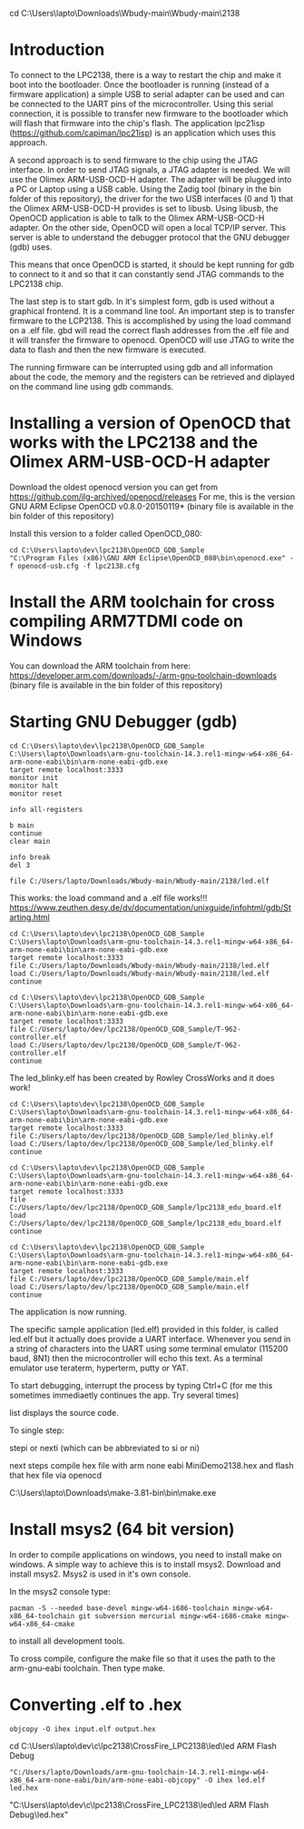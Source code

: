 cd C:\Users\lapto\Downloads\Wbudy-main\Wbudy-main\2138

# Introduction

To connect to the LPC2138, there is a way to restart the chip and make it boot into the bootloader.
Once the bootloader is running (instead of a firmware application) a simple USB to serial adapter
can be used and can be connected to the UART pins of the microcontroller. Using this serial connection,
it is possible to transfer new firmware to the bootloader which will flash that firmware into the chip's
flash. The application lpc21isp (https://github.com/capiman/lpc21isp) is an application which uses this approach.

A second approach is to send firmware to the chip using the JTAG interface. In order to send JTAG signals, a 
JTAG adapter is needed. We will use the Olimex ARM-USB-OCD-H adapter. The adapter will be plugged into a PC or
Laptop using a USB cable. Using the Zadig tool (binary in the bin folder of this repository), the driver for
the two USB interfaces (0 and 1) that the Olimex ARM-USB-OCD-H provides is set to libusb. Using libusb, the
OpenOCD application is able to talk to the Olimex ARM-USB-OCD-H adapter. On the other side, OpenOCD will open
a local TCP/IP server. This server is able to understand the debugger protocol that the GNU debugger (gdb) uses.

This means that once OpenOCD is started, it should be kept running for gdb to connect to it and so that it can
constantly send JTAG commands to the LPC2138 chip.

The last step is to start gdb. In it's simplest form, gdb is used without a graphical frontend. It is a command
line tool. An important step is to transfer firmware to the LCP2138. This is accomplished by using the load
command on a .elf file. gbd will read the correct flash addresses from the .elf file and it will transfer the
firmware to openocd. OpenOCD will use JTAG to write the data to flash and then the new firmware is executed.

The running firmware can be interrupted using gdb and all information about the code, the memory and the registers
can be retrieved and diplayed on the command line using gdb commands.

# Installing a version of OpenOCD that works with the LPC2138 and the Olimex ARM-USB-OCD-H adapter

Download the oldest openocd version you can get from https://github.com/ilg-archived/openocd/releases
For me, this is the version GNU ARM Eclipse OpenOCD v0.8.0-20150119* (binary file is available in the bin folder of this repository)

Install this version to a folder called OpenOCD_080:

```
cd C:\Users\lapto\dev\lpc2138\OpenOCD_GDB_Sample
"C:\Program Files (x86)\GNU ARM Eclipse\OpenOCD_080\bin\openocd.exe" -f openocd-usb.cfg -f lpc2138.cfg
```

# Install the ARM toolchain for cross compiling ARM7TDMI code on Windows

You can download the ARM toolchain from here: https://developer.arm.com/downloads/-/arm-gnu-toolchain-downloads
(binary file is available in the bin folder of this repository)

# Starting GNU Debugger (gdb)

```
cd C:\Users\lapto\dev\lpc2138\OpenOCD_GDB_Sample
C:\Users\lapto\Downloads\arm-gnu-toolchain-14.3.rel1-mingw-w64-x86_64-arm-none-eabi\bin\arm-none-eabi-gdb.exe
target remote localhost:3333
monitor init
monitor halt
monitor reset

info all-registers

b main
continue
clear main

info break
del 3

file C:/Users/lapto/Downloads/Wbudy-main/Wbudy-main/2138/led.elf
```

This works: the load command and a .elf file works!!!
https://www.zeuthen.desy.de/dv/documentation/unixguide/infohtml/gdb/Starting.html

```
cd C:\Users\lapto\dev\lpc2138\OpenOCD_GDB_Sample
C:\Users\lapto\Downloads\arm-gnu-toolchain-14.3.rel1-mingw-w64-x86_64-arm-none-eabi\bin\arm-none-eabi-gdb.exe
target remote localhost:3333
file C:/Users/lapto/Downloads/Wbudy-main/Wbudy-main/2138/led.elf
load C:/Users/lapto/Downloads/Wbudy-main/Wbudy-main/2138/led.elf
continue
```

```
cd C:\Users\lapto\dev\lpc2138\OpenOCD_GDB_Sample
C:\Users\lapto\Downloads\arm-gnu-toolchain-14.3.rel1-mingw-w64-x86_64-arm-none-eabi\bin\arm-none-eabi-gdb.exe
target remote localhost:3333
file C:/Users/lapto/dev/lpc2138/OpenOCD_GDB_Sample/T-962-controller.elf
load C:/Users/lapto/dev/lpc2138/OpenOCD_GDB_Sample/T-962-controller.elf
continue
```

The led_blinky.elf has been created by Rowley CrossWorks and it does work!
```
cd C:\Users\lapto\dev\lpc2138\OpenOCD_GDB_Sample
C:\Users\lapto\Downloads\arm-gnu-toolchain-14.3.rel1-mingw-w64-x86_64-arm-none-eabi\bin\arm-none-eabi-gdb.exe
target remote localhost:3333
file C:/Users/lapto/dev/lpc2138/OpenOCD_GDB_Sample/led_blinky.elf
load C:/Users/lapto/dev/lpc2138/OpenOCD_GDB_Sample/led_blinky.elf
continue
```

```
cd C:\Users\lapto\dev\lpc2138\OpenOCD_GDB_Sample
C:\Users\lapto\Downloads\arm-gnu-toolchain-14.3.rel1-mingw-w64-x86_64-arm-none-eabi\bin\arm-none-eabi-gdb.exe
target remote localhost:3333
file C:/Users/lapto/dev/lpc2138/OpenOCD_GDB_Sample/lpc2138_edu_board.elf
load C:/Users/lapto/dev/lpc2138/OpenOCD_GDB_Sample/lpc2138_edu_board.elf
continue
```

```
cd C:\Users\lapto\dev\lpc2138\OpenOCD_GDB_Sample
C:\Users\lapto\Downloads\arm-gnu-toolchain-14.3.rel1-mingw-w64-x86_64-arm-none-eabi\bin\arm-none-eabi-gdb.exe
target remote localhost:3333
file C:/Users/lapto/dev/lpc2138/OpenOCD_GDB_Sample/main.elf
load C:/Users/lapto/dev/lpc2138/OpenOCD_GDB_Sample/main.elf
continue
```

The application is now running.

The specific sample application (led.elf) provided in this folder, is called led.elf but it actually does provide a UART interface.
Whenever you send in a string of characters into the UART using some terminal emulator (115200 baud, 8N1) then the microcontroller
will echo this text. As a terminal emulator use teraterm, hyperterm, putty or YAT.

To start debugging, interrupt the process by typing Ctrl+C (for me this sometimes immediaetly continues the app. Try several times)

list displays the source code.

To single step:

stepi or nexti (which can be abbreviated to si or ni)






next steps compile hex file with arm none eabi MiniDemo2138.hex and flash that hex file via openocd

C:\Users\lapto\Downloads\make-3.81-bin\bin\make.exe






# Install msys2 (64 bit version)

In order to compile applications on windows, you need to install make on windows.
A simple way to achieve this is to install msys2. Download and install msys2.
Msys2 is used in it's own console.

In the msys2 console type:

```
pacman -S --needed base-devel mingw-w64-i686-toolchain mingw-w64-x86_64-toolchain git subversion mercurial mingw-w64-i686-cmake mingw-w64-x86_64-cmake
```

to install all development tools.

To cross compile, configure the make file so that it uses the path to the arm-gnu-eabi toolchain.
Then type make.


# Converting .elf to .hex

```
objcopy -O ihex input.elf output.hex
```

cd C:\Users\lapto\dev\c\lpc2138\CrossFire_LPC2138\led\led ARM Flash Debug

```
"C:/Users/lapto/Downloads/arm-gnu-toolchain-14.3.rel1-mingw-w64-x86_64-arm-none-eabi/bin/arm-none-eabi-objcopy" -O ihex led.elf led.hex
```

"C:\Users\lapto\dev\c\lpc2138\CrossFire_LPC2138\led\led ARM Flash Debug\led.hex"